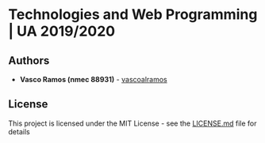 # Technologies and Web Programming | UA 2019/2020

## Authors

-   **Vasco Ramos (nmec 88931)** - [vascoalramos](https://github.com/vascoalramos)

## License

This project is licensed under the MIT License - see the [LICENSE.md](https://github.com/detiuaveiro/map-reduce-88931_89348/blob/master/LICENSE.md) file for details
